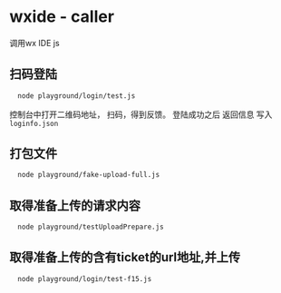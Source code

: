 # wxide - caller

调用wx IDE js

## 扫码登陆

```bash
  node playground/login/test.js
```
控制台中打开二维码地址，
扫码，得到反馈。
登陆成功之后 返回信息 写入`loginfo.json`

## 打包文件

```bash
  node playground/fake-upload-full.js
```

## 取得准备上传的请求内容

```bash
  node playground/testUploadPrepare.js
```

## 取得准备上传的含有ticket的url地址,并上传

```bash
  node playground/login/test-f15.js
```